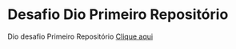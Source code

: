 # Desafio Dio Primeiro Repositório
Dio desafio Primeiro Repositório
[Clique aqui](https://www.gooogle.com)

